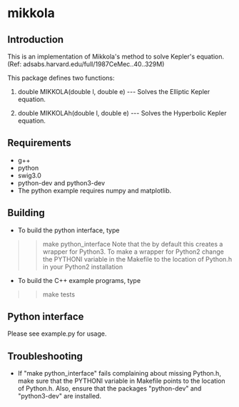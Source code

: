# mikkola

## Introduction

This is an implementation of Mikkola's method to solve Kepler's equation.
(Ref: adsabs.harvard.edu/full/1987CeMec..40..329M)

This package defines two functions:
  
1)  double MIKKOLA(double l, double e)		--- Solves the Elliptic Kepler equation.
  
2)  double MIKKOLAh(double l, double e)		--- Solves the Hyperbolic Kepler equation.

## Requirements
- g++
- python
- swig3.0
- python-dev  and  python3-dev
- The python example requires numpy and matplotlib.


## Building
- To build the python interface, type
>> make python_interface
Note that the by default this creates a wrapper for Python3. 
To make a wrapper for Python2 change the PYTHONI variable in the Makefile to the location of Python.h in your Python2 installation

- To build the C++ example programs, type
>> make tests


## Python interface
Please see example.py for usage.


## Troubleshooting
- If "make python_interface" fails complaining about missing Python.h, make sure that the PYTHONI variable in Makefile points to the location of Python.h.
Also, ensure that the packages "python-dev" and "python3-dev" are installed.


